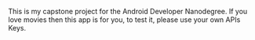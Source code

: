 This is my capstone project for the Android Developer Nanodegree.
If you love movies then this app is for you, to test it, please use your own APIs Keys. 
